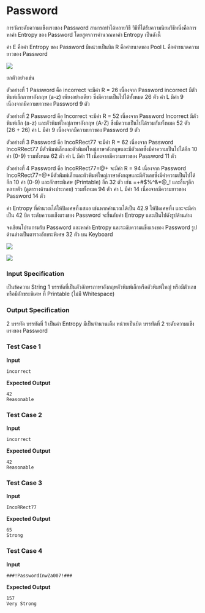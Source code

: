 # Password

การวัดระดับความแข็งแรงของ Password สามารถทำได้หลายวิธี วิธีที่ได้รับความนิยมวิธีหนึ่งคือการหาค่า Entropy ของ Password
โดยสูตรการคำนวณหาค่า Entropy เป็นดังนี้





ค่า E คือค่า Entropy ของ Password มีหน่วยเป็นบิต
R คือค่าขนาดของ Pool
L คือค่าขนาดความยาวของ Password

![](https://ejudge.it.kmitl.ac.th/uploads/1691234840_Screenshot%202566-08-05%20at%2018.27.04.png)

ยกตัวอย่างเช่น

ตัวอย่างที่ 1 Password คือ incorrect
จะมีค่า R = 26 เนื่องจาก Password incorrect มีตัวพิมพ์เล็กภาษาอังกฤษ (a-z) เพียงอย่างเดียว ซึ่งมีความเป็นไปได้ทั้งหมด 26 ตัว
ค่า L มีค่า 9 เนื่องจากมีความยาวของ Password 9 ตัว

ตัวอย่างที่ 2 Password คือ Incorrect
จะมีค่า R = 52 เนื่องจาก Password Incorrect มีตัวพิมพ์เล็ก (a-z) และตัวพิมพ์ใหญ่ภาษาอังกฤษ (A-Z) ซึ่งมีความเป็นไปได้รวมกันทั้งหมด 52 ตัว (26 + 26)
ค่า L มีค่า 9 เนื่องจากมีความยาวของ Password 9 ตัว

ตัวอย่างที่ 3 Password คือ IncoRRect77
จะมีค่า R = 62 เนื่องจาก Password IncoRRect77 มีตัวพิมพ์เล็กและตัวพิมพ์ใหญ่ภาษาอังกฤษและมีตัวเลขซึ่งมีค่าความเป็นไปได้อีก 10 ค่า (0-9) รวมทั้งหมด 62 ตัว
ค่า L มีค่า 11 เนื่องจากมีความยาวของ Password 11 ตัว

ตัวอย่างที่ 4 Password คือ IncoRRect77=@+
จะมีค่า R = 94 เนื่องจาก Password IncoRRect77=@+มีตัวพิมพ์เล็กและตัวพิมพ์ใหญ่ภาษาอังกฤษและมีตัวเลขซึ่งมีค่าความเป็นไปได้อีก 10 ค่า (0-9) และอักขระพิเศษ (Printable) อีก 32 ตัว เช่น =+#$%^&*@_! และอื่นๆอีกหลายตัว (ดูตารางด้านล่างประกอบ) รวมทั้งหมด ​94 ตัว
ค่า L มีค่า 14 เนื่องจากมีความยาวของ Password 14 ตัว

ค่า Entropy ที่คำนวณได้ให้ปัดเศษทิ้งเสมอ เช่นหากคำนวณได้เป็น 42.9 ให้ปัดเศษทิ้ง และจะมีค่าเป็น 42 บิต
ระดับความแข็งแรงของ Password จะขึ้นกับค่า Entropy และเป็นไปดังรูปด้านล่าง



จงเขียนโปรแกรมรับ Password และหาค่า Entropy และระดับความแข็งแรงของ Password
รูปด้านล่างเป็นตารางอักขระพิเศษ 32 ตัว บน Keyboard


![](https://ejudge.it.kmitl.ac.th/uploads/1691235586_Screenshot%202566-08-05%20at%2018.38.57.png)

![](https://ejudge.it.kmitl.ac.th/uploads/1691735955_Screenshot%202566-08-11%20at%2013.36.07.png)

### Input Specification

เป็นข้อความ String 1 บรรทัดที่เป็นตัวอักษรภาษาอังกฤษตัวพิมพ์เล็กหรือตัวพิมพ์ใหญ่ หรือมีตัวเลข หรือมีอักขระพิเศษ ที่ Printable (ไม่มี Whitespace)

### Output Specification

2 บรรทัด
บรรทัดที่ 1 เป็นค่า Entropy มีเป็นจำนวนเต็ม หน่วยเป็นบิต
บรรทัดที่ 2 ระดับความแข็งแรงของ Password



### Test Case 1

**Input**

```
incorrect
```
**Expected Output**

```
42
Reasonable
```


### Test Case 2

**Input**

```
incorrect
```
**Expected Output**

```
42
Reasonable
```


### Test Case 3

**Input**

```
IncoRRect77
```
**Expected Output**

```
65
Strong
```


### Test Case 4

**Input**

```
###!PasswordInwZa007!###
```
**Expected Output**

```
157
Very Strong
```
